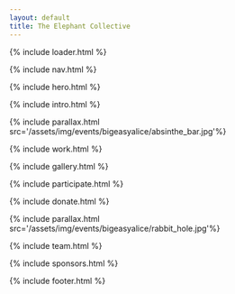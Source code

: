 ```yaml
---
layout: default
title: The Elephant Collective
---
```


{% include loader.html %}

{% include nav.html %}

{% include hero.html %}

{% include intro.html %}

{% include parallax.html src='/assets/img/events/bigeasyalice/absinthe_bar.jpg'%}

{% include work.html %}

{% include gallery.html %}

{% include participate.html %}

{% include donate.html %}

{% include parallax.html src='/assets/img/events/bigeasyalice/rabbit_hole.jpg'%}

{% include team.html %}

{% include sponsors.html %}

{% include footer.html %}

